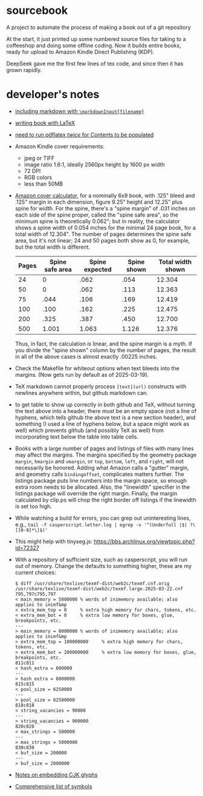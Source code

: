# sourcebook

A project to automate the process of making a book out of a git repository

At the start, it just printed up some numbered source files for taking to a
coffeeshop and doing some offline coding. Now it builds entire books, ready
for upload to Amazon Kindle Direct Publishing (KDP).

DeepSeek gave me the first few lines of tex code, and since then it has grown
rapidly.

# developer's notes
* [including markdown with `\markdownInput{filename}`](https://www.overleaf.com/learn/how-to/Writing_Markdown_in_LaTeX_Documents)
* [writing book with LaTeX](https://www.overleaf.com/learn/latex/Sections_and_chapters)
* [need to run pdflatex *twice* for Contents to be populated](https://tex.stackexchange.com/a/301109/215508)
* Amazon Kindle cover requirements:
    * jpeg or TIFF
    * image ratio 1.6:1, ideally 2560px height by 1600 px width
    * 72 DPI
    * RGB colors
    * less than 50MB
* [Amazon cover calculator](https://kdp.amazon.com/en_US/cover-calculator),
  for a nominally 6x9 book, with .125" bleed and .125" margin in each dimension,
  figure 9.25" height and 12.25" plus spine for width. For the spine, there's
  a "spine margin" of .031 inches on each side of the spine proper, called the
  "spine safe area", so the minimum spine is theoretically 0.062"; but in
  reality, the calculator shows a spine width of 0.054 inches for the minimal
  24 page book, for a total width of 12.304". The number of pages determines
  the spine safe area, but it's not linear; 24 and 50 pages both show as 0,
  for example, but the total width is different.

  |Pages|Spine safe area|Spine expected|Spine shown|Total width shown|
  |-----|---------------|--------------|-----------|-----------------|
  |   24|              0|          .062|       .054|           12.304|
  |   50|              0|          .062|       .113|           12.363|
  |   75|           .044|          .106|       .169|           12.419|
  |  100|           .100|          .162|       .225|           12.475|
  |  200|           .325|          .387|       .450|           12.700|
  |  500|          1.001|         1.063|      1.126|           12.376|

  Thus, in fact, the calculation *is* linear, and the spine margin is a
  myth. If you divide the "spine shown" column by the number of pages,
  the result in all of the above cases is almost exactly .00225 inches.
* Check the Makefile for whiteout options when text bleeds into the
  margins. (Now gets run by default as of 2025-03-19).
* TeX markdown cannot properly process `[text](url)` constructs with
  newlines anywhere within, but github markdown can.
* to get table to show up correctly in both github and TeX, without turning
  the text above into a header, there must be an empty space (not a line
  of hyphens, which tells github the above text is a new section header), and
  something (I used a line of hyphens below, but a space might work as well)
  which prevents github (and possibly TeX as well) from incorporating text
  below the table into table cells.
* Books with a large number of pages and listings of files with many lines
  may affect the margins. The margins specified by the geometry package
  `margin`, `hmargin` and `vmargin`, or `top`, `bottom`, `left`, and `right`,
  will not necessarily be honored. Adding what Amazon calls a "gutter" margin,
  and geometry calls `bindingoffset`, complicates matters further. The listings
  package puts line numbers into the margin space, so enough extra room
  needs to be allocated. Also, the "linewidth" specifier in the listings
  package will override the right margin. Finally, the margin calculated
  by clip.ps will chop the right border off listings if the linewidth is
  set too high.
* While watching a build for errors, you can grep out uninteresting lines, e.g.,
  `tail -f casperscript.letter.log | egrep -v '^(Underfull |$| ?\[[0-9]*\]$)'`
* This might help with tinyseg.js:
  <https://bbs.archlinux.org/viewtopic.php?id=72327>
* With a repository of sufficient size, such as casperscript, you will run out
  of memory. Change the defaults to something higher, these are my current
  choices:

    ```
    $ diff /usr/share/texlive/texmf-dist/web2c/texmf.cnf.orig /usr/share/texlive/texmf-dist/web2c/texmf.large.2025-03-22.cnf
    795,797c795,797
    < main_memory = 5000000 % words of inimemory available; also applies to inimf&mp
    < extra_mem_top = 0     % extra high memory for chars, tokens, etc.
    < extra_mem_bot = 0     % extra low memory for boxes, glue, breakpoints, etc.
    ---
    > main_memory = 8000000 % words of inimemory available; also applies to inimf&mp
    > extra_mem_top = 100000000     % extra high memory for chars, tokens, etc.
    > extra_mem_bot = 200000000     % extra low memory for boxes, glue, breakpoints, etc.
    811c811
    < hash_extra = 600000
    ---
    > hash_extra = 6000000
    815c815
    < pool_size = 6250000
    ---
    > pool_size = 62500000
    818c818
    < string_vacancies = 90000
    ---
    > string_vacancies = 900000
    820c820
    < max_strings = 500000
    ---
    > max_strings = 5000000
    830c830
    < buf_size = 200000
    ---
    > buf_size = 2000000
    ```
* [Notes on embedding CJK glyphs](http://cda.psych.uiuc.edu/latex_class_2014/cjkintro600.pdf)
* [Comprehensive list of symbols](https://home.adelphi.edu/~tfoguel/latexsymbols.pdf)
